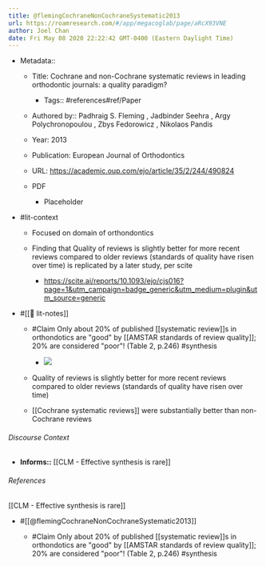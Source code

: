 ```yaml
---
title: @flemingCochraneNonCochraneSystematic2013
url: https://roamresearch.com/#/app/megacoglab/page/aRcX93VNE
author: Joel Chan
date: Fri May 08 2020 22:22:42 GMT-0400 (Eastern Daylight Time)
---
```


- Metadata::

    - Title: Cochrane and non-Cochrane systematic reviews in leading orthodontic journals: a quality paradigm?

        - Tags:: #references#ref/Paper

    - Authored by::  Padhraig S. Fleming ,  Jadbinder Seehra ,  Argy Polychronopoulou ,  Zbys Fedorowicz ,  Nikolaos Pandis

    - Year: 2013

    - Publication: European Journal of Orthodontics

    - URL: https://academic.oup.com/ejo/article/35/2/244/490824

    - PDF

        - Placeholder
- #lit-context

    - Focused on domain of orthondontics

    - Finding that Quality of reviews is slightly better for more recent reviews compared to older reviews (standards of quality have risen over time) is replicated by a later study, per scite

        - https://scite.ai/reports/10.1093/ejo/cjs016?page=1&utm_campaign=badge_generic&utm_medium=plugin&utm_source=generic
- #[[📝 lit-notes]]

    - #Claim Only about 20% of published [[systematic review]]s in orthondotics are "good" by [[AMSTAR standards of review quality]]; 20% are considered "poor"! (Table 2, p.246) #synthesis

        - ![](https://firebasestorage.googleapis.com/v0/b/firescript-577a2.appspot.com/o/imgs%2Fapp%2Fmegacoglab%2Fb_73-bHxFp.png?alt=media&token=f7c204cc-c570-4561-852e-62b83f9f4f11)

    - Quality of reviews is slightly better for more recent reviews compared to older reviews (standards of quality have risen over time)

    - [[Cochrane systematic reviews]] were substantially better than non-Cochrane reviews

###### Discourse Context

- **Informs::** [[CLM - Effective synthesis is rare]]

###### References

[[CLM - Effective synthesis is rare]]

- #[[@flemingCochraneNonCochraneSystematic2013]]

    - #Claim Only about 20% of published [[systematic review]]s in orthondotics are "good" by [[AMSTAR standards of review quality]]; 20% are considered "poor"! (Table 2, p.246) #synthesis
